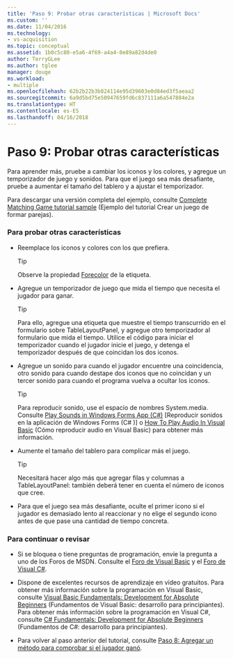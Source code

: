 ```yaml
---
title: 'Paso 9: Probar otras características | Microsoft Docs'
ms.custom: ''
ms.date: 11/04/2016
ms.technology:
- vs-acquisition
ms.topic: conceptual
ms.assetid: 1b0c5c80-e5a6-4f69-a4a4-0e89a82d4de0
author: TerryGLee
ms.author: tglee
manager: douge
ms.workload:
- multiple
ms.openlocfilehash: 62b2b22b3b824114e95d39603e0d84ed3f5aeaa2
ms.sourcegitcommit: 6a9d5bd75e50947659fd6c837111a6a547884e2a
ms.translationtype: HT
ms.contentlocale: es-ES
ms.lasthandoff: 04/16/2018
---
```

# <a name="step-9-try-other-features"></a>Paso 9: Probar otras características
Para aprender más, pruebe a cambiar los iconos y los colores, y agregue un temporizador de juego y sonidos. Para que el juego sea más desafiante, pruebe a aumentar el tamaño del tablero y a ajustar el temporizador.  
  
 Para descargar una versión completa del ejemplo, consulte [Complete Matching Game tutorial sample](http://code.msdn.microsoft.com/Complete-Matching-Game-4cffddba) (Ejemplo del tutorial Crear un juego de formar parejas).  
  
### <a name="to-try-other-features"></a>Para probar otras características  
  
-   Reemplace los iconos y colores con los que prefiera.  
  
    > [!TIP]
    >  Observe la propiedad [Forecolor](http://msdn.microsoft.com/library/system.windows.forms.control.forecolor.aspx) de la etiqueta.  
  
-   Agregue un temporizador de juego que mida el tiempo que necesita el jugador para ganar.  
  
    > [!TIP]
    >  Para ello, agregue una etiqueta que muestre el tiempo transcurrido en el formulario sobre TableLayoutPanel, y agregue otro temporizador al formulario que mida el tiempo. Utilice el código para iniciar el temporizador cuando el jugador inicie el juego, y detenga el temporizador después de que coincidan los dos iconos.  
  
-   Agregue un sonido para cuando el jugador encuentre una coincidencia, otro sonido para cuando destape dos iconos que no coincidan y un tercer sonido para cuando el programa vuelva a ocultar los iconos.  
  
    > [!TIP]
    >  Para reproducir sonido, use el espacio de nombres System.media. Consulte [Play Sounds in Windows Forms App (C#)](http://youtu.be/qOh4ooHg1UU) [Reproducir sonidos en la aplicación de Windows Forms (C# )] o [How To Play Audio In Visual Basic](http://youtu.be/-4oPDeQrtMs) (Cómo reproducir audio en Visual Basic) para obtener más información.  
  
-   Aumente el tamaño del tablero para complicar más el juego.  
  
    > [!TIP]
    >  Necesitará hacer algo más que agregar filas y columnas a TableLayoutPanel: también deberá tener en cuenta el número de iconos que cree.  
  
-   Para que el juego sea más desafiante, oculte el primer icono si el jugador es demasiado lento al reaccionar y no elige el segundo icono antes de que pase una cantidad de tiempo concreta.  
  
### <a name="to-continue-or-review"></a>Para continuar o revisar  
  
-   Si se bloquea o tiene preguntas de programación, envíe la pregunta a uno de los Foros de MSDN. Consulte el [Foro de Visual Basic](http://social.msdn.microsoft.com/Forums/home?forum=vbgeneral) y el [Foro de Visual C#](http://social.msdn.microsoft.com/Forums/home?forum=csharpgeneral).  
  
-   Dispone de excelentes recursos de aprendizaje en vídeo gratuitos. Para obtener más información sobre la programación en Visual Basic, consulte [Visual Basic Fundamentals: Development for Absolute Beginners](http://channel9.msdn.com/Series/Visual-Basic-Development-for-Absolute-Beginners) (Fundamentos de Visual Basic: desarrollo para principiantes). Para obtener más información sobre la programación en Visual C#, consulte [C# Fundamentals: Development for Absolute Beginners](http://channel9.msdn.com/Series/C-Sharp-Fundamentals-Development-for-Absolute-Beginners) (Fundamentos de C#: desarrollo para principiantes).  
  
-   Para volver al paso anterior del tutorial, consulte [Paso 8: Agregar un método para comprobar si el jugador ganó](../ide/step-8-add-a-method-to-verify-whether-the-player-won.md).